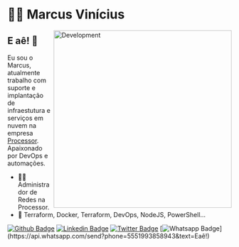 # :man_technologist: Marcus Vinícius

<img src="https://raw.githubusercontent.com/MicaelliMedeiros/micaellimedeiros/master/image/computer-illustration.png" min-width="400px" max-width="400px" width="400px" align="right" alt="Development">

## E aê! 👋

Eu sou o Marcus, atualmente trabalho com suporte e implantação de infraestutura e serviços em nuvem na empresa [Processor](https://www.linkedin.com/company/processor/). Apaixonado por DevOps e automações.

- :office_worker: Administrador de Redes na Processor.
- :blue_heart: Terraform, Docker, Terraform, DevOps, NodeJS, PowerShell...

[![Github Badge](https://img.shields.io/badge/-Github-000?style=flat-square&logo=Github&logoColor=white&link=https://github.com/vsamarcus)](https://github.com/vsamarcus)
[![Linkedin Badge](https://img.shields.io/badge/-LinkedIn-blue?style=flat-square&logo=Linkedin&logoColor=white&link=https://www.linkedin.com/in/marcus-vsa/)](https://www.linkedin.com/in/marcus-vsa)
[![Twitter Badge](https://img.shields.io/badge/-Twitter-1ca0f1?style=flat-square&labelColor=1ca0f1&logo=twitter&logoColor=white&link=https://twitter.com/lgdbittencourt)](https://twitter.com/marcus_vsa_)
[![Whatsapp Badge](https://img.shields.io/badge/-Whatsapp-4CA143?style=flat-square&labelColor=4CA143&logo=whatsapp&logoColor=white&link=https://api.whatsapp.com/send?phone=5512988344336&text=Olá!)](https://api.whatsapp.com/send?phone=5551993858943&text=Eaê!)

